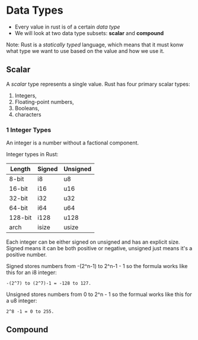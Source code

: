 # Data Types
- Every value in rust is of a certain *data type*
- We will look at two data type subsets: **scalar** and **compound**

Note:
Rust is a *statically typed* language, which means that it must konw what type we want to use based on the value and how we use it.

## Scalar
A *scalar* type represents a single value. Rust has four primary scalar types:
1. Integers,
2. Floating-point numbers,
3. Booleans,
3. characters

### 1 Integer Types
An integer is a number without a factional component.

Integer types in Rust:

| Length  | Signed | Unsigned |
|   ---   |   ---  |    ---   |
| 8-bit   |   i8   |    u8    |
| 16-bit  |   i16  |   u16    |
| 32-bit  |   i32  |   u32    |
| 64-bit  |   i64  |   u64    |
| 128-bit |  i128  |   u128   |
| arch    | isize  |  usize   |

Each integer can be either signed on unsigned and has an explicit size. Signed means it can be both positive or negative, unsigned just means it's a positive number.

Signed stores numbers from -(2^n-1) to 2^n-1 - 1 so the formula works like this for an i8 integer:

`-(2^7) to (2^7)-1 = -128 to 127.`

Unsigned stores numbers from 0 to 2^n - 1 so the formual works like this for a u8 integer:

`2^8 -1 = 0 to 255.`

## Compound
